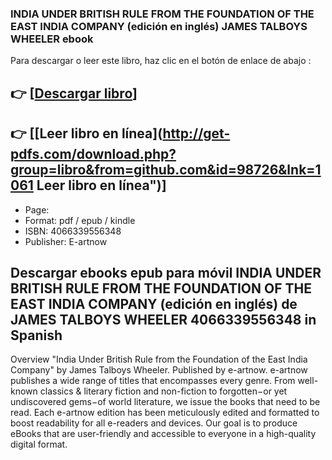 ### INDIA UNDER BRITISH RULE FROM THE FOUNDATION OF THE EAST INDIA COMPANY  (edición en inglés) JAMES TALBOYS WHEELER ebook

Para descargar o leer este libro, haz clic en el botón de enlace de abajo :

## 👉  [**[Descargar libro](http://get-pdfs.com/download.php?group=libro&from=github.com&id=98726&lnk=1061 "Descargar libro")**]

## 👉  [**[Leer libro en línea](http://get-pdfs.com/download.php?group=libro&from=github.com&id=98726&lnk=1061 Leer libro en línea")**]




* Page: 
* Format: pdf / epub / kindle
* ISBN: 4066339556348
* Publisher: E-artnow

## Descargar ebooks epub para móvil INDIA UNDER BRITISH RULE FROM THE FOUNDATION OF THE EAST INDIA COMPANY  (edición en inglés) de JAMES TALBOYS WHEELER 4066339556348 in Spanish 

Overview
&quot;India Under British Rule from the Foundation of the East India Company&quot; by James Talboys Wheeler. Published by e-artnow. e-artnow publishes a wide range of titles that encompasses every genre. From well-known classics &amp; literary fiction and non-fiction to forgotten−or yet undiscovered gems−of world literature, we issue the books that need to be read. Each e-artnow edition has been meticulously edited and formatted to boost readability for all e-readers and devices. Our goal is to produce eBooks that are user-friendly and accessible to everyone in a high-quality digital format.



